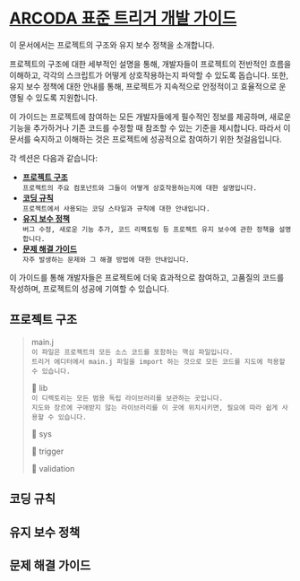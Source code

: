 # [ARCODA 표준 트리거 개발 가이드](https://github.com/escaco95/warcraft-iii-project-template)

이 문서에서는 프로젝트의 구조와 유지 보수 정책을 소개합니다.

프로젝트의 구조에 대한 세부적인 설명을 통해, 개발자들이 프로젝트의 전반적인 흐름을 이해하고, 각각의 스크립트가 어떻게 상호작용하는지 파악할 수 있도록 돕습니다. 또한, 유지 보수 정책에 대한 안내를 통해, 프로젝트가 지속적으로 안정적이고 효율적으로 운영될 수 있도록 지원합니다.

이 가이드는 프로젝트에 참여하는 모든 개발자들에게 필수적인 정보를 제공하며, 새로운 기능을 추가하거나 기존 코드를 수정할 때 참조할 수 있는 기준을 제시합니다. 따라서 이 문서를 숙지하고 이해하는 것은 프로젝트에 성공적으로 참여하기 위한 첫걸음입니다.

각 섹션은 다음과 같습니다:

- **[프로젝트 구조](#project-structure)** <br/>
`프로젝트의 주요 컴포넌트와 그들이 어떻게 상호작용하는지에 대한 설명입니다.`
- **[코딩 규칙](#code-style)** <br/>
`프로젝트에서 사용되는 코딩 스타일과 규칙에 대한 안내입니다.`
- **[유지 보수 정책](#sustaining-guide)** <br/>
`버그 수정, 새로운 기능 추가, 코드 리팩토링 등 프로젝트 유지 보수에 관한 정책을 설명합니다.`
- **[문제 해결 가이드](#solving-issues)** <br/>
`자주 발생하는 문제와 그 해결 방법에 대한 안내입니다.`

이 가이드를 통해 개발자들은 프로젝트에 더욱 효과적으로 참여하고, 고품질의 코드를 작성하며, 프로젝트의 성공에 기여할 수 있습니다.

## 프로젝트 구조 <span id="project-structure"><span>

> main.j <br/>
> `이 파일은 프로젝트의 모든 소스 코드를 포함하는 핵심 파일입니다.` <br/>
> `트리거 에디터에서 main.j 파일을 import 하는 것으로 모든 코드를 지도에 적용할 수 있습니다.`
>
> 📁 lib <br/>
> `이 디렉토리는 모든 범용 독립 라이브러리를 보관하는 곳입니다.` <br/>
> `지도와 장르에 구애받지 않는 라이브러리를 이 곳에 위치시키면, 필요에 따라 쉽게 사용할 수 있습니다.`
>
> 📁 sys
>
> 📁 trigger
>
> 📁 validation

## 코딩 규칙 <span id="code-style"><span>

## 유지 보수 정책 <span id="sustaining-guide"><span>

## 문제 해결 가이드 <span id="solving-issues"><span>
